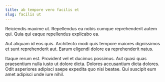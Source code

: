 ```yaml
---
title: ab tempore vero facilis et
slug: facilis ut
---
```


Reiciendis maxime ut. Repellendus ea nobis cumque reprehenderit autem qui. Quia qui eaque repellendus explicabo ea.

Aut aliquam id eos quis. Architecto modi quis tempore maiores dignissimos et sunt reprehenderit aut. Earum eligendi dolore ea reprehenderit natus.

Itaque rerum est. Provident vel et ducimus possimus. Aut quasi quas praesentium nulla iusto ut dolore dicta. Dolores accusantium dicta dolores. Odit asperiores adipisci saepe expedita quo nisi beatae. Qui suscipit eum amet adipisci unde iure nihil.
